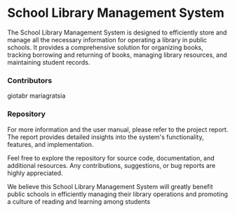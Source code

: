 # School Library Management System
The School Library Management System is designed to efficiently store and manage all the necessary information for operating a library in public schools. It provides a comprehensive solution for organizing books, tracking borrowing and returning of books, managing library resources, and maintaining student records.

### Contributors
giotabr
mariagratsia

### Repository
For more information and the user manual, please refer to the project report. The report provides detailed insights into the system's functionality, features, and implementation.

Feel free to explore the repository for source code, documentation, and additional resources. Any contributions, suggestions, or bug reports are highly appreciated.

We believe this School Library Management System will greatly benefit public schools in efficiently managing their library operations and promoting a culture of reading and learning among students
